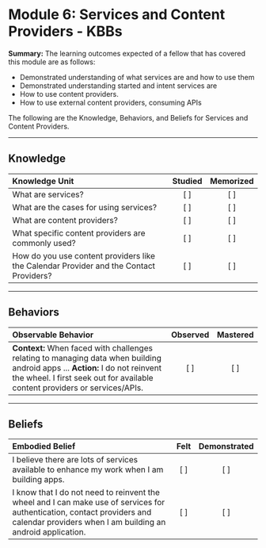 # Module 6: Services and Content Providers - KBBs
**Summary:**
The learning outcomes expected of a fellow that has covered this module are as follows:
- Demonstrated understanding of what services are and how to use them
- Demonstrated understanding started and intent services are
- How to use content providers.
- How to use external content providers, consuming APIs

The following are the Knowledge, Behaviors, and Beliefs for Services and Content Providers.

----------
## **Knowledge**


| Knowledge Unit   |      Studied      | Memorized |
|:-------------|:------------------:|:--------:|
| What are services?| [ ] | [ ] |
| What are the cases for using services? | [ ] | [ ] |
| What are content providers? | [ ] | [ ] |
| What specific content providers are commonly used?| [ ] | [ ] |
| How do you use content providers like the Calendar Provider and the Contact Providers?| [ ] | [ ] |


----------


## **Behaviors**

| Observable Behavior   |      Observed      | Mastered |
|:-------------|:------------------:|:--------:|
| **Context:** When faced with challenges relating to managing data when building android apps ... **Action:** I do not reinvent the wheel. I first seek out for available content providers or services/APIs.| [ ] | [ ]  |
----------


## **Beliefs**


| Embodied Belief   |      Felt      | Demonstrated |
|:-------------|:------------------:|:--------:|
| I believe there are lots of services available to enhance my work when I am building apps.| [ ] | [ ]  |
| I know that I do not need to reinvent the wheel and I can make use of services for authentication, contact providers and calendar providers when I am building an android application.|   [ ]   |   [ ] |